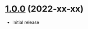 <a name="1.0.0"></a>
# [1.0.0](https://github.com/craft-plugins/reading-time) (2022-xx-xx)
* Initial release
